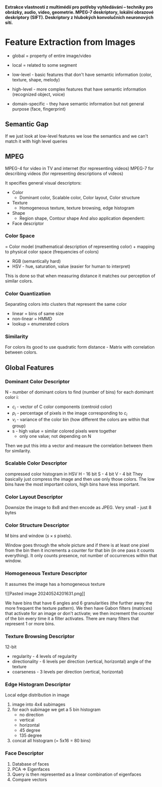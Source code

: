 **Extrakce vlastností z multimédií pro potřeby vyhledávání – techniky pro obrázky, audio, video, geometrie. MPEG-7 deskriptory, lokální obrazové deskriptory (SIFT). Deskriptory z hlubokých konvolučních neuronových sítí.**

# Feature Extraction from Images
- global = property of entire image/video
- local = related to some segment

- low-level - basic features that don't have semantic information (color, texture, shape, melody)
- high-level - more complex features that have semantic information (recognized object, voice)
- domain-specific - they have semantic information but not general purpose (face, fingerprint)
## Semantic Gap
If we just look at low-level features we lose the semantics and we can't match it with high level queries
## MPEG
MPEG-4 for video in TV and internet (for representing videos)
MPEG-7 for describing videos (for representing descriptions of videos)

It specifies general visual descriptors:
- Color
	- Dominant color, Scalable color, Color layout, Color structure
- Texture
	- Homogeneous texture, texture browsing, edge histogram
- Shape
	- Region shape, Contour shape
And also application dependent:
- Face descriptor
### Color Space
= Color model (mathematical description of representing color) + mapping to physical color space (frequencies of colors)
- RGB (semantically hard)
- HSV - hue, saturation, value (easier for human to interpret)

This is done so that when measuring distance it matches our perception of similar colors.
### Color Quantization
Separating colors into clusters that represent the same color
- linear = bins of same size
- non-linear = HMMD
- lookup = enumerated colors
### Similarity
For colors its good to use quadratic form distance - Matrix with correlation between colors.
## Global Features
### Dominant Color Descriptor
N - number of dominant colors to find (number of bins)
for each dominant color i:
- $c_i$ - vector of C color components (centroid color)
- $p_i$ - percentage of pixels in the image corresponding to $c_i$
- $v_i$ - variance of the color bin (how different the colors are within that group) 
- s - high value = similar colored pixels were together
	- only one value; not depending on N

Then we put this into a vector and measure the correlation between them for similarity.
### Scalable Color Descriptor
compressed color histogram in HSV
H - 16 bit
S - 4 bit
V - 4 bit
They basically just compress the image and then use only those colors. The low bins have the most important colors, high bins have less important.
### Color Layout Descriptor
Downsize the image to 8x8 and then encode as JPEG.
Very small - just 8 bytes
### Color Structure Descriptor
M bins and window ($s\times s$ pixels).

Window goes through the whole picture and if there is at least one pixel from the bin then it increments a counter for that bin (in one pass it counts everything). It only counts presence, not number of occurrences within that window.
### Homogeneous Texture Descriptor
It assumes the image has a homogeneous texture

![[Pasted image 20240524201631.png]]

We have bins that have 6 angles and 6 granularities (the further away the more frequent the texture pattern).
We then have Gabon filters (matrices) that activate for an image or don't activate; we then increment the counter of the bin every time it a filter activates. There are many filters that represent 1 or more bins.
### Texture Browsing Descriptor
12-bit
- regularity - 4 levels of regularity
- directionality - 6 levels per direction (vertical, horizontal) angle of the texture
- coarseness - 3 levels per direction (vertical, horizontal)
### Edge Histogram Descriptor
Local edge distribution in image
1. image into 4x4 subimages
2. for each subimage we get a 5 bin histogram
	- no direction
	- vertical
	- horizontal
	- 45 degree
	- 135 degree
3. concat all histogram (= 5x16 = 80 bins)
### Face Descriptor
1. Database of faces
2. PCA => Eigenfaces
3. Query is then represented as a linear combination of eigenfaces
4. Compare vectors
